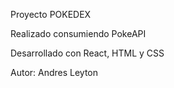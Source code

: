 Proyecto POKEDEX

Realizado consumiendo PokeAPI

Desarrollado con React, HTML y CSS

Autor: Andres Leyton